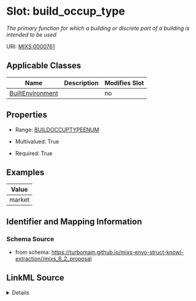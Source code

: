 # Slot: build_occup_type


_The primary function for which a building or discrete part of a building is intended to be used_



URI: [MIXS:0000761](https://w3id.org/mixs/0000761)



<!-- no inheritance hierarchy -->




## Applicable Classes

| Name | Description | Modifies Slot |
| --- | --- | --- |
[BuiltEnvironment](BuiltEnvironment.md) |  |  no  |







## Properties

* Range: [BUILDOCCUPTYPEENUM](BUILDOCCUPTYPEENUM.md)

* Multivalued: True

* Required: True






## Examples

| Value |
| --- |
| market |

## Identifier and Mapping Information







### Schema Source


* from schema: https://turbomam.github.io/mixs-envo-struct-knowl-extraction//mixs_6_2_proposal




## LinkML Source

<details>
```yaml
name: build_occup_type
description: The primary function for which a building or discrete part of a building
  is intended to be used
title: building occupancy type
notes:
- type
examples:
- value: market
from_schema: https://turbomam.github.io/mixs-envo-struct-knowl-extraction//mixs_6_2_proposal
rank: 1000
slot_uri: MIXS:0000761
multivalued: true
alias: build_occup_type
domain_of:
- BuiltEnvironment
range: BUILD_OCCUP_TYPE_ENUM
required: true

```
</details>